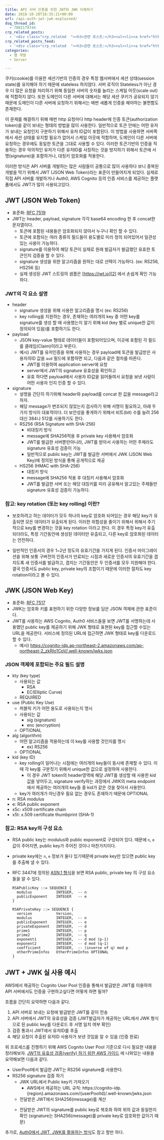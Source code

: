 ```yaml
---
title: API 서버 인증을 위한 JWT와 JWK 이해하기
date: 2018-10-28T16:35:21+00:00
url: /api-auth-jwt-jwk-explained/
dsq_thread_id:
  - 7002179744
crp_related_posts:
  - '<div class="crp_related  "><h3>관련 포스트:</h3><ul><li><a href="https://www.letmecompile.com/pake-srp-protocol/"     class="post-802"><span class="crp_title">PAKE와 SRP Protocol을 이용한 인증</span></a></li><li><a href="https://www.letmecompile.com/certificate-file-format-extensions-comparison/"     class="post-792"><span class="crp_title">인증서 파일 형식 및 확장자의 차이점 비교 설명 (Certificate file format&hellip;</span></a></li><li><a href="https://www.letmecompile.com/eb-ec2-instance-graceful-shutdown/"     class="post-824"><span class="crp_title">Elastic Beanstalk 및 EC2 인스턴스 Graceful shutdown 설정</span></a></li><li><a href="https://www.letmecompile.com/mysql-innodb-lock-deadlock/"     class="post-763"><span class="crp_title">MySQL InnoDB lock & deadlock 이해하기</span></a></li><li><a href="https://www.letmecompile.com/shotcut-linux-server-video-generation/"     class="post-753"><span class="crp_title">Shotcut을 이용하여 리눅스 서버에서 템플릿 기반의 동영상 만들기</span></a></li></ul><div class="crp_clear"></div></div>'
crp_related_posts_feed:
  - '<div class="crp_related  "><h3>관련 포스트:</h3><ul><li><a href="https://www.letmecompile.com/pake-srp-protocol/"     class="post-802"><span class="crp_title">PAKE와 SRP Protocol을 이용한 인증</span></a></li><li><a href="https://www.letmecompile.com/certificate-file-format-extensions-comparison/"     class="post-792"><span class="crp_title">인증서 파일 형식 및 확장자의 차이점 비교 설명 (Certificate file format&hellip;</span></a></li><li><a href="https://www.letmecompile.com/eb-ec2-instance-graceful-shutdown/"     class="post-824"><span class="crp_title">Elastic Beanstalk 및 EC2 인스턴스 Graceful shutdown 설정</span></a></li><li><a href="https://www.letmecompile.com/mysql-innodb-lock-deadlock/"     class="post-763"><span class="crp_title">MySQL InnoDB lock & deadlock 이해하기</span></a></li><li><a href="https://www.letmecompile.com/shotcut-linux-server-video-generation/"     class="post-753"><span class="crp_title">Shotcut을 이용하여 리눅스 서버에서 템플릿 기반의 동영상 만들기</span></a></li></ul><div class="crp_clear"></div></div>'
categories:
  - 웹 개발
  - Server

---
```

쿠키(cookie)를 이용한 세션기반의 인증의 경우 특정 웹서버에서 세션 상태(session state)를 유지해야 하기 때문에 stateless 하지않다. 서버 로직이 Stateless가 아닌 경우 더 많은 요청을 처리하기 위해 동일한 서버의 숫자를 늘리는 스케일 아웃(scale out)에 적합하지 않다. 또한 도메인이 다른 서버에 대해서는 해당 세션 쿠키가 공유되지 않기 때문에 도메인이 다른 서버에 요청하기 위해서는 매번 새롭게 인증을 해야하는 불편함도 존재한다.

이 문제를 해결하기 위해 매번 http 요청마다 http header에 인증 토큰(authorization token)을 같이 보내는 형태의 방법을 많이 사용한다. 일반적으로 토큰 안에는 어떤 유저가 보내는 요청인지 구분하기 위해서 유저 ID값이 포함된다. 이 방법을 사용하면 서버쪽에서 세션 상태를 유지할 필요가 없어서 스케일 아웃에 적합하며, 도메인이 다른 서버에 요청하는 경우에도 동일한 토큰을 그대로 사용할 수 있다. 이러한 토큰기반의 인증을 적용하는 경우 악의적인 유저가 다른 유저ID를 사칭하는 것을 방지하기 위해서 토큰에 서명(signature)을 포함하거나, 대칭키 암호화를 적용한다.

이러한 방식은 API 서버를 개발하는 많은 사람들이 공통으로 많이 사용하다 보니 중복된 개발을 막기 위해서 JWT (JSON Web Token)라는 표준이 만들어지게 되었다. 실제로 직접 API 서버를 개발하거나 Auth0, AWS Cognito 등의 인증 서비스를 제공하는 플랫폼에서도 JWT가 많이 사용되고있다.

## JWT (JSON Web Token)

  * 표준화: [RFC 7519][1]
  * JWT는 header, payload, signature 각각 base64 encoding 한 후 concat한 문자열이다. 
      * 토큰에 포함된 내용들은 암호화되지 않아서 누구나 확인 할 수 있다.
      * 토큰에 포함되는 여러 종류의 필드들이 용도별로 미리 정의 되어있어서 일관성 있는 사용이 가능하다.
      * signature를 이용하여 해당 토큰이 실제로 원래 발급자가 발급했던 유효한 토큰인지 검증을 할 수 있다.
      * signature 생성을 위한 알고리즘을 원하는 대로 선택이 가능하다. (ex: RS256, HS256 등)
      * 실제 생성된 JWT 스트링의 샘플은 [https://jwt.io][2] 에서 손쉽게 확인 가능하다.

### JWT의 각 요소 설명

  * header 
      * signature 생성을 위해 사용한 알고리즘을 명시 (ex: RS256)
      * key rolling을 지원하는 경우, 존재하는 여러개의 key 중 어떤 key를 signature를 생성 할 때 사용했는지 알기 위해 kid (key 별로 unique한 값이 정의되어 있음)를 포함하기도 한다.
  * payload 
      * JSON key-value 형태로 데이터들이 포함되어있으며, 이곳에 포함된 각 필드를 클레임(Claim)이라고 부른다.
      * 예시) JWT를 유저인증을 위해 사용하는 경우 payload에 토큰을 발급받은 사용자의ID 값을 `aud` 필드에 포함하면 되고, 다음과 같은 절차를 따른다. 
          * JWT를 이용하여 application server에 요청
          * server에서 JWT의 signature 유효성을 확인하고
          * 유효 하다면 payload에서 사용자 ID값을 읽어들여서 요청을 보낸 사람이 어떤 사용자 인지 인증 할 수 있다.
  * signature 
      * 설명을 간단히 하기위해 header와 payload를 concat 한 값을 message라고 하자.
      * 해당 message가 변조되지 않았는지 검사하기 위해 서명이 필요하고, 아래 두가지 방식이 대표적이다. 더 보안성을 좋게하기 위해서 비트(bit) 수를 늘려 256 대신 384나 512를 사용하기도 한다.
      * RS256 (RSA Signature with SHA-256) 
          * 비대칭키 방식
          * message에 SHA256적용 후 private key 사용해서 암호화
          * JWT를 발급한 서버뿐만아니라, JWT를 받아서 사용하는 어떤 주체라도 signature 유효성 검증이 가능
          * 일반적으로 public key는 JWT를 발급한 서버에서 JWK (JSON Web Key)에 정의된 방식을 통해 공개적으로 제공
      * HS256 (HMAC with SHA-256) 
          * 대칭키 방식
          * message에 SHA256 적용 후 대칭키 사용해서 암호화
          * JWT를 발급한 서버 또는 해당 대칭키를 미리 공유해서 알고있는 주체들만 signature 유효성 검증이 가능하다. 

### 참고: key rotation (또는 key rolling) 이란?

  * 보호하려고 하는 데이터가 모두 하나의 key로 암호화 되어있는 경우 해당 key가 유출되면 모든 데이터가 유출되게 된다. 이러한 위험성을 줄이기 위해서 위해서 주기적으로 key를 변경하는 것을 key rotation 이라고 한다. 이 경우 특정 key가 유출되더라도, 특정 기간동안에 생성된 데이터만 유출되고, 다른 key로 암호화된 데이터는 안전하다.</p> 
  * 일반적인 인증서의 경우 1~2년 정도의 유효기간을 가지게 된다. 인증서 마이그레이션을 위해 보통 구버전의 인증서가 만료되는 시점과 새로운 인증서의 유효기간을 겹치도록 새 인증서를 발급하고, 겹치는 기간동안은 두 인증서를 모두 지원해야 한다. 결국 인증서도 public key, private key의 조합이기 때문에 이러한 절차도 key rotation이라고 볼 수 있다.

## JWK (JSON Web Key)

  * 표준화: [RFC 7517][3]
  * JWK는 암호화 키를 표현하기 위한 다양한 정보를 담은 JSON 객체에 관한 표준이다.
  * JWT를 사용하는 AWS Cognito, Auth0 서비스들을 보면 JWT를 서명하는데 사용했던 public key를 제공하기 위해 JWK 형태로 표현된 key를 접근할 수있는 URL을 제공한다. 서비스에 정의된 URL에 접근하면 JWK 형태로 key를 다운로드 할 수 있다. 
      * 예시) <https://cognito-idp.ap-northeast-2.amazonaws.com/ap-northeast-2_zkRIo1CpV/.well-known/jwks.json>

### JSON 객체에 포함되는 주요 필드 설명

  * kty (key type) 
      * 사용되는 값 
          * RSA
          * EC(Elliptic Curve)
      * REQUIRED
  * use (Public Key Use) 
      * 퍼블릭 키가 어떤 용도로 사용되는지 명시
      * 사용되는 값 
          * sig (signature)
          * enc (encryption)
      * OPTIONAL
  * alg (algorithm) 
      * 어떤 알고리즘을 적용하는데 이 key를 사용할 것인지를 명시 
          * ex) RS256
      * OPTIONAL
  * kid (key ID) 
      * key rolling이 일어나는 시점에는 여러개의 key들이 동시에 존재할 수 있다. 이때 각 key를 구분짓기 위해서 unique한 값으로 설정하여 사용한다. 
          * 이 경우 JWT token의 header영역에 해당 JWT를 생성할 때 사용한 kid 값을 넣어두고, signature verify하는 과정에서 JWK의 meta endpoint에서 제공하는 여러개의 key들 중 kid가 같은 것을 찾아서 사용한다.
      * key가 여러개가 아닌경우 필요 없는 경우도 존재하기 때문에 OPTIONAL
  * n: RSA modulus
  * e: RSA public exponent
  * x5c: x509 certificate chain
  * x5t: x.509 certificate thumbprint (SHA-1)

### 참고: RSA key의 구성 요소

  * RSA public key는 modulus와 public exponent로 구성되어 있다. 때문에 `n`, `e` 값이 주어지면, public key가 주어진 것이나 마찬가지이다.
  * private key에는 `n`, `e` 정보가 둘다 있기때문에 private key만 있으면 public key를 추출해 낼 수 있다.
  * RFC 3447에 정의된 [ASN.1 형식][4]을 보면 RSA public, private key 의 구성 요소들을 알 수 있다.
    
        RSAPublicKey ::= SEQUENCE {
          modulus           INTEGER,  -- n
          publicExponent    INTEGER   -- e
        }
        
        RSAPrivateKey ::= SEQUENCE {
          version           Version,
          modulus           INTEGER,  -- n
          publicExponent    INTEGER,  -- e
          privateExponent   INTEGER,  -- d
          prime1            INTEGER,  -- p
          prime2            INTEGER,  -- q
          exponent1         INTEGER,  -- d mod (p-1)
          exponent2         INTEGER,  -- d mod (q-1)
          coefficient       INTEGER,  -- (inverse of q) mod p
          otherPrimeInfos   OtherPrimeInfos OPTIONAL
        }
        

## JWT + JWK 실 사용 예시

AWS에서 제공하는 Cognito User Pool 인증을 통해서 발급받은 JWT를 이용하여 API 서버에서도 인증을 구현하고싶다면 어떻게 하면 될까?

흐름을 간단히 요약하면 다음과 같다.

  1. API 서버로 보내는 요청에 발급받은 JWT를 같이 전송
  2. API 서버에서 JWT의 유효성을 검증 (JWT발급자가 제공하는 URL에서 JWK 형식으로 된 public key를 다운로드 후 서명 일치 여부 확인)
  3. 검증 통과시 JWT에서 유저ID를 추출
  4. 해당 요청이 추출된 유저ID 사용자가 보낸 것임을 알 수 있음 (인증 완료)

위 프로세스를 진행하기 위해 AWS Cognito User Pool 기준으로 다시 필요한 내용을 정리해보자. [JWT의 유효성 검증(verify) 하기 위한 AWS 가이드][5] 에 나와있는 내용을 요약해보면 다음과 같다.

  * UserPool에서 발급한 JWT는 RS256 signature를 사용한다.
  * RS256 signature 검증 하기 
      * JWK URL에서 Public key키 가져오기 
          * AWS에서 제공하는 URL 규칙: https://cognito-idp.{region}.amazonaws.com/{userPoolId}/.well-known/jwks.json
      * 전달받은 JWT에서 SHA256(message)를 계산</p> 
      * 전달받은 JWT의 signature를 public key로 복호화 하여 위의 값과 동일한지 확인 (signature는 SHA256(message)를 private key로 암호화한 값이기 때문)

추가로, [Auth0에서 JWT, JWK를 활용하는 방식][6]도 참고 할만 하다.

 [1]: https://tools.ietf.org/html/rfc7519
 [2]: https://jwt.io/
 [3]: https://tools.ietf.org/html/rfc7517
 [4]: http://www.ietf.org/rfc/rfc3447.txt
 [5]: https://docs.aws.amazon.com/ko_kr/cognito/latest/developerguide/amazon-cognito-user-pools-using-tokens-verifying-a-jwt.html
 [6]: https://auth0.com/blog/navigating-rs256-and-jwks/